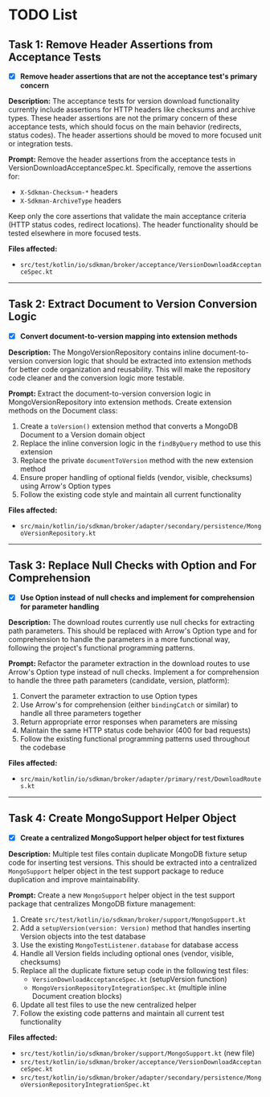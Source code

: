 # TODO List

## Task 1: Remove Header Assertions from Acceptance Tests

- [x] **Remove header assertions that are not the acceptance test's primary concern**

**Description:** The acceptance tests for version download functionality currently include assertions for HTTP headers like checksums and archive types. These header assertions are not the primary concern of these acceptance tests, which should focus on the main behavior (redirects, status codes). The header assertions should be moved to more focused unit or integration tests.

**Prompt:** Remove the header assertions from the acceptance tests in VersionDownloadAcceptanceSpec.kt. Specifically, remove the assertions for:
- `X-Sdkman-Checksum-*` headers
- `X-Sdkman-ArchiveType` headers

Keep only the core assertions that validate the main acceptance criteria (HTTP status codes, redirect locations). The header functionality should be tested elsewhere in more focused tests.

**Files affected:**
- `src/test/kotlin/io/sdkman/broker/acceptance/VersionDownloadAcceptanceSpec.kt`

---

## Task 2: Extract Document to Version Conversion Logic

- [x] **Convert document-to-version mapping into extension methods**

**Description:** The MongoVersionRepository contains inline document-to-version conversion logic that should be extracted into extension methods for better code organization and reusability. This will make the repository code cleaner and the conversion logic more testable.

**Prompt:** Extract the document-to-version conversion logic in MongoVersionRepository into extension methods. Create extension methods on the Document class:
1. Create a `toVersion()` extension method that converts a MongoDB Document to a Version domain object
2. Replace the inline conversion logic in the `findByQuery` method to use this extension
3. Replace the private `documentToVersion` method with the new extension method
4. Ensure proper handling of optional fields (vendor, visible, checksums) using Arrow's Option types
5. Follow the existing code style and maintain all current functionality

**Files affected:**
- `src/main/kotlin/io/sdkman/broker/adapter/secondary/persistence/MongoVersionRepository.kt`

---

## Task 3: Replace Null Checks with Option and For Comprehension

- [x] **Use Option instead of null checks and implement for comprehension for parameter handling**

**Description:** The download routes currently use null checks for extracting path parameters. This should be replaced with Arrow's Option type and for comprehension to handle the parameters in a more functional way, following the project's functional programming patterns.

**Prompt:** Refactor the parameter extraction in the download routes to use Arrow's Option type instead of null checks. Implement a for comprehension to handle the three path parameters (candidate, version, platform):
1. Convert the parameter extraction to use Option types
2. Use Arrow's for comprehension (either `bindingCatch` or similar) to handle all three parameters together
3. Return appropriate error responses when parameters are missing
4. Maintain the same HTTP status code behavior (400 for bad requests)
5. Follow the existing functional programming patterns used throughout the codebase

**Files affected:**
- `src/main/kotlin/io/sdkman/broker/adapter/primary/rest/DownloadRoutes.kt`

---

## Task 4: Create MongoSupport Helper Object

- [x] **Create a centralized MongoSupport helper object for test fixtures**

**Description:** Multiple test files contain duplicate MongoDB fixture setup code for inserting test versions. This should be extracted into a centralized `MongoSupport` helper object in the test support package to reduce duplication and improve maintainability.

**Prompt:** Create a new `MongoSupport` helper object in the test support package that centralizes MongoDB fixture management:
1. Create `src/test/kotlin/io/sdkman/broker/support/MongoSupport.kt`
2. Add a `setupVersion(version: Version)` method that handles inserting Version objects into the test database
3. Use the existing `MongoTestListener.database` for database access
4. Handle all Version fields including optional ones (vendor, visible, checksums)
5. Replace all the duplicate fixture setup code in the following test files:
   - `VersionDownloadAcceptanceSpec.kt` (setupVersion function)
   - `MongoVersionRepositoryIntegrationSpec.kt` (multiple inline Document creation blocks)
6. Update all test files to use the new centralized helper
7. Follow the existing code patterns and maintain all current test functionality

**Files affected:**
- `src/test/kotlin/io/sdkman/broker/support/MongoSupport.kt` (new file)
- `src/test/kotlin/io/sdkman/broker/acceptance/VersionDownloadAcceptanceSpec.kt`
- `src/test/kotlin/io/sdkman/broker/adapter/secondary/persistence/MongoVersionRepositoryIntegrationSpec.kt`
